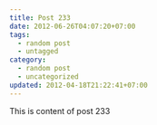 ```yaml
---
title: Post 233
date: 2012-06-26T04:07:20+07:00
tags:
  - random post
  - untagged
category:
  - random post
  - uncategorized
updated: 2012-04-18T21:22:41+07:00
---
```

This is content of post 233